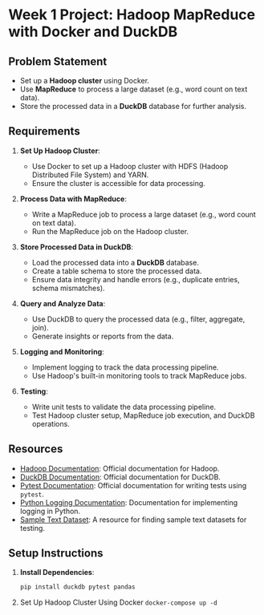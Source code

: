 # Week 1 Project: Hadoop MapReduce with Docker and DuckDB

## Problem Statement
- Set up a **Hadoop cluster** using Docker.
- Use **MapReduce** to process a large dataset (e.g., word count on text data).
- Store the processed data in a **DuckDB** database for further analysis.

## Requirements
1. **Set Up Hadoop Cluster**:
   - Use Docker to set up a Hadoop cluster with HDFS (Hadoop Distributed File System) and YARN.
   - Ensure the cluster is accessible for data processing.

2. **Process Data with MapReduce**:
   - Write a MapReduce job to process a large dataset (e.g., word count on text data).
   - Run the MapReduce job on the Hadoop cluster.

3. **Store Processed Data in DuckDB**:
   - Load the processed data into a **DuckDB** database.
   - Create a table schema to store the processed data.
   - Ensure data integrity and handle errors (e.g., duplicate entries, schema mismatches).

4. **Query and Analyze Data**:
   - Use DuckDB to query the processed data (e.g., filter, aggregate, join).
   - Generate insights or reports from the data.

5. **Logging and Monitoring**:
   - Implement logging to track the data processing pipeline.
   - Use Hadoop's built-in monitoring tools to track MapReduce jobs.

6. **Testing**:
   - Write unit tests to validate the data processing pipeline.
   - Test Hadoop cluster setup, MapReduce job execution, and DuckDB operations.

## Resources
- [Hadoop Documentation](https://hadoop.apache.org/docs/): Official documentation for Hadoop.
- [DuckDB Documentation](https://duckdb.org/docs/): Official documentation for DuckDB.
- [Pytest Documentation](https://docs.pytest.org/en/stable/): Official documentation for writing tests using `pytest`.
- [Python Logging Documentation](https://docs.python.org/3/library/logging.html): Documentation for implementing logging in Python.
- [Sample Text Dataset](https://www.kaggle.com/datasets): A resource for finding sample text datasets for testing.

## Setup Instructions
1. **Install Dependencies**:
   ```bash
   pip install duckdb pytest pandas

   ```
2. Set Up Hadoop Cluster Using Docker ` docker-compose up -d `